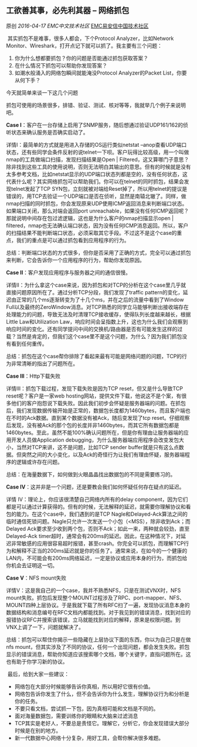 ## 工欲善其事，必先利其器 – 网络抓包

原创 *2016-04-17* *EMC中文技术社区* [EMC易安信中国技术社区](https://mp.weixin.qq.com/s?__biz=MjM5NjY0NzAwMg==&mid=2651770737&idx=1&sn=c9fe4b93b22087c31b80508e0452abbd&scene=21##)

​     其实抓包不是难事，很多人都会，下个Protocol Analyzer，比如Network Monitor、Wireshark，打开点记下就可以抓了。我主要有三个问题：

1. 你为什么想都要抓包？你的问题是否能通过抓包获取答案？
2. 在什么情况下抓包可以帮助你发现答案？
3. 如潮水般涌入的网络包瞬间就能淹没Protocol Analyzer的Packet List，你要从何下手？

今天就简单来谈一下这几个问题

 

​     抓包可使用的场景很多，排错、验证、测试、核对等等，我就举几个例子来说明吧。

**Case I**：客户在一台存储上启用了SNMP服务，随后想通过验证UDP161/162的侦听状态来确认服务是否确实启动了。

详情I：最简单的方式就是用进入存储的OS运行类似netstat –anop查看UDP端口状态，还有些同学会条件反射的说telnet一下呗。客户玩得比较高级，用一个叫做nmap的工具做端口扫描，发现扫描结果是Open | Filtered，这又算哪门子意思？除非找到这些工具的使用说明，否则无法明白其输出的意思。但有的时候就是没有太多参考文档，比如netstat显示的UDP端口状态列都是空的，没有任何状态，这代表什么呢？其实网络抓包可以帮助我们。你可以在telnet的同时抓包，结果会发现telnet发起了TCP SYN包，立刻就被对端给Reset掉了，所以用telnet的提议是错误的，用TCP去验证一个UDP端口是否在侦听，显然是南辕北辙了。同样，做nmap扫描的同时抓包，你会发现原来UDP使用ICMP返回消息来判断端口状态。如果端口关闭，那么对端会返回port unreachable，如果没有任何ICMP返回呢？那就说明中间存在包过滤逻辑，这也是为什么客户的nmap扫描显示open | filtered，nmap也无法确认端口状态，因为没有任何ICMP消息返回。所以，客户的扫描结果不能判断端口状态，必须采取其它手段。不过这不是这个case的重点，我们的重点是可以通过抓包看到应用程序的行为。

总结：判断端口状态的方式很多，但你是否采用了正确的方式，完全可以通过抓包来判断，它会告诉你一个应用程序的行为，帮助你发现原因。

 

**Case II**：客户发现应用程序与服务器之间的通信很慢。

详情II：为什么拿这个case来说，因为抓包和对TCP的分析在这个case里几乎就直接问题原因所在了。通过分析TCP分段，我们发现了traffic pattern的变化，延迟由正常的几个ms逐渐转变为了十几个ms，并在之后的流量中看到了Window Full以及最终的ZeroWindow消息。对TCP熟悉的同学立马能够判断出接收端存在处理能力的问题，导致无法及时清理TCP接收缓存，使得队列长度越来越长，根据Little Law和Utilization Law，响应时间会呈指数上升，这也为什么我们会观察到响应时间的变化。还有同学提问中间的交换机/路由器是否有可能发生这样的过载？当然是肯定的，但我们这个case里不是这个问题，为什么？因为我们抓包没有看到任何重传。

总结：抓包在这个case帮你排除了看起来最有可能是网络问题的问题，TCP的行为非常清晰的指出了问题所在。

 

**Case III**：Http下载失败

详情III：抓包下载过程，发现下载失败是因为TCP reset，但又是什么导致TCP reset呢？客户是一家web hosting网站，提供文件下载，他说这不是个案，有很多他们的客户抱怨说下载失败。因此我们初步会怀疑是服务器端的问题。在抓包后，我们发现数据传输开始是正常的，数据包长度都为1460bytes，而且客户端也在不时的Ack数据。直到某个数据没有被Ack，随后变发现了tcp reset。仔细观察后发现，没有被Ack的那个包的长度并非1460bytes，而其它所有数据包都是1460bytes。至此，虽然不能100%确认问题所在，但是你有理由让服务器端的应用开发人员做Application debugging，为什么服务器端应用程序会改变发包大小，当然对TCP来讲，这不是问题，比如TCP sender buffer就是只有这么点数据。但突然之间的大小变化，以及Ack的奇怪行为让我们有理由怀疑，服务器端程序的逻辑或许存在问题。

总结：在海量数据下，如何做到火眼晶晶找出数据包的不同是需要练习的。

 

**Case IV**：这并非是一个问题，还是要教会我们如何怀疑任何存在疑点的延迟。

详情 IV：理论上，你应该很清楚自己网络内所有的delay component，因为它们都是可以通过计算获得的。但有的时候，无法解释的延迟，就需要你理解协议和看包的能力。在这个case中，我们遇到的是TCP Nagle和Delayed-Ack算法之间的临时通信死锁问题。Nagle只允许一次发送一个小包（<MSS），除非收到Ack；而Delayed Ack要求至少收到两个包，否则不Ack；如此一来，两种就会较劲，直至Delayed-Ack timer超时，通常会有200ms的延迟。因此，在这种情况下，对延迟非常敏感的应用很容易超时报错，甚至crash。你完全可以抓包，而理解TCP行为和解释不正当的200ms延迟就是你的任务了。通常来说，在如今的一个健康的LAN内，不可能会有200ms网络延迟，一定是协议或应用本身的行为，而抓包给你机会去证明这一切。

 

**Case V**：NFS mount失败

详情V：这是我自己的一个case，我并不熟悉NFS，只是在测试VNX时，NFS mount失败。抓包后发现整个MOUNT过程涉及了RPC、port-mapper、NFS、MOUNT四种上层协议。于是我就下载了所有RFC扫了一遍，发现协议消息本身的数据结构和消息编号在RFC文档内都能找到。对于我见到的错误消息，找到对应的报错协议RFC并搜索该错误，立马就能找到对应的解释，原来是权限问题。到VNX上调了一下，问题就解决了。

总结：抓包可以帮住你揭示一些隐藏在上层协议下面的东西，你以为自己只是在做nfs mount，但其实涉及了不同的协议，任何一个出现问题，都会发生失败。抓包显示的错误消息，帮助你知道应该搜索哪个文档，哪个关键字，直指问题所在。这也有助于你学习新的协议。

 

​     最后，给到大家一些建议：

- 网络包在大部分时候能够告诉你真相，所以用好它很有价值。
- 网络包告诉你发生了什么，但不会告诉你为什么发生，理解协议行为和分析是你的任务。
- 不要只看文档，尝试抓一下包，因为真相可能和文档是不同的。
- 面对海量数据包，需要训练你的眼睛和大脑来过滤消息
- TCP其实是老好人，不要总是责怪它。理解它，分析它，你会发现错误大部分时候是在别的地方。
- 新一代数据中心网络十分复杂，用好工具，会帮你解决很多难题。
